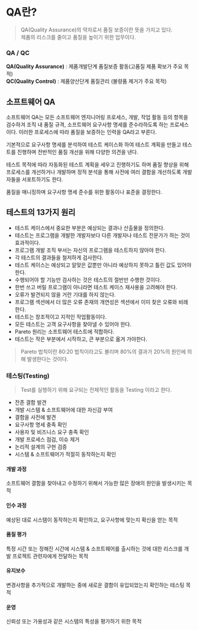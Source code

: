 # QA란?
> QA(Quality Assurance)의 약자로서 품질 보증이란 뜻을 가지고 있다.  
제품의 리스크를 줄이고 품질을 높이기 위한 업무이다.

### QA / QC
**QA(Quality Assurance)** : 제품개발단계 품질보증 활동(고품질 제품 확보가 주요 목적)  
**QC(Quality Control)** : 제품양산단계 품질관리 (불량품 제거가 주요 목적)


## 소프트웨어 QA
소프트웨어 QA는 모든 소프트웨어 엔지니어링 프로세스, 개발, 작업 활동 등의 항목을 검수하겨 조직 내 품질 규격, 소프트웨어 요구사항 명세를 준수라하도록 하는 프로세스이다. 이러한 프로세스에 따라 품질을 보증하는 인력을 QA라고 부른다.

기본적으로 요구사항 명세를 분석하여 테스트 케이스화 하여 테스트 계획을 만들고 테스트를 진행하며 전반적인 품질 개선을 위해 다양한 의견을 낸다.

테스트 목적에 따라 자동화된 테스트 계획을 세우고 진행하기도 하며 품질 향상을 위해 프로세스를 개선하거나 개발하며 정적 분석을 통해 사전에 여러 결함을 개선하도록 개발자들을 서포트하기도 한다.

품질을 매니징하며 요구사항 명세 준수를 위한 활동이나 표준을 결정한다.


## 테스트의 13가지 원리
 - 테스트 케이스에서 중요한 부분은 예상되는 결과나 산출물을 정의한다.
 - 테스트는 프로그램을 개발한 개발자보다 다른 개발자나 테스트 전문가가 하는 것이 효과적이다.
 - 프로그램 개발 조직 부서는 자신의 프로그램을 테스트하지 않아야 한다.
 - 각 테스트의 결과들을 철저하게 검사한다.
 - 테스트 케이스는 예상되고 알맞은 값뿐만 아니라 예상하지 못하고 틀린 값도 있어야 한다.
 - 수행되어야 할 기능만 검사하는 것은 테스트의 절반만 수행한 것이다.
 - 한번 쓰고 버릴 프로그램이 아니라면 테스트 케이스 재사용을 고려해야 한다.
 - 오류가 발견되지 않을 거란 기대를 하지 않는다.
 - 프로그램 섹션에서 더 많은 오류 존재의 개연성은 섹션에서 이미 찾은 오류와 비례한다.
 - 테스트는 창조적이고 지적인 작업활동이다.
 - 모든 테스트는 고객 요구사항을 찾아낼 수 있어야 한다.
 - Pareto 원리는 소프트웨어 테스트에 적합하다.
 - 테스트는 작은 부분에서 시작하고, 큰 부분으로 옮겨 가야한다.
 > Pareto 법칙이란 80:20 법칙이라고도 불리며 80%의 결과가 20%의 원인에 의해 발생한다는 것이다.

### 테스팅(Testing)
>Test를 실행하기 위해 요구되는 전체적인 활동을 Testing 이라고 한다.
- 잔존 결함 발견
- 개발 시스템 & 소프트웨어에 대한 자신감 부여
- 결함을 사전에 발견
- 요구사항 명세 충족 확인
- 사용자 및 비즈니스 요구 충족 확인
- 개발 프로세스 점검, 이슈 제거
- 논리적 설계의 구현 검증
- 시스템 & 소프트웨어가 적절히 동작하는지 확인

#### 개발 과정
소프트웨어 결함을 찾아내고 수정하기 위해서 가능한 많은 장애의 원인을 발생시키는 목적
#### 인수 과정
예상된 대로 시스템이 동작하는지 확인하고, 요구사항에 맞는지 확신을 얻는 목적
#### 품질 평가
특정 시간 또는 정해진 시간에 시스템 & 소프트웨어를 출시하는 것에 대한 리스크를 개발 프로젝트 관련자에게 전달하는 목적
#### 유지보수
변경사항을 추가적으로 개발하는 중에 새로운 결함이 유입되었는지 확인하는 테스팅 목적
#### 운영
신뢰성 또는 가용성과 같은 시스템의 특성을 평가하기 위한 목적




